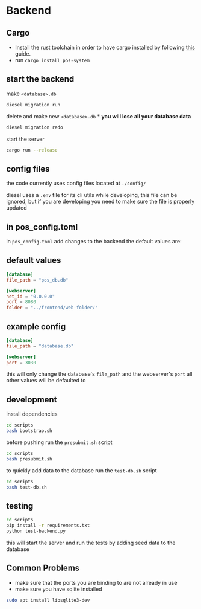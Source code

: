 # Backend

## Cargo

- Install the rust toolchain in order to have cargo installed by following
  [this](https://www.rust-lang.org/tools/install) guide.
- run `cargo install pos-system`

## start the backend

make `<database>.db`

```sh
diesel migration run
```

delete and make new `<database>.db` \* **you will lose all your database data**

```sh
diesel migration redo
```

start the server

```sh
cargo run --release
```

## config files

the code currently uses config files located at `./config/`

diesel uses a `.env` file for its cli utils while developing, this file can be ignored, but if you are developing you need to make sure the file is properly updated

## in pos_config.toml

in `pos_config.toml` add changes to the backend the default values are:

## default values

```toml
[database]
file_path = "pos_db.db"

[webserver]
net_id = "0.0.0.0"
port = 8080
folder = "../frontend/web-folder/"
```

## example config

```toml
[database]
file_path = "database.db"

[webserver]
port = 3030
```

this will only change the database's `file_path` and the webserver's `port` all other values will be defaulted to

## development

install dependencies

```sh
cd scripts
bash bootstrap.sh
```

before pushing run the `presubmit.sh` script

```sh
cd scripts
bash presubmit.sh
```

to quickly add data to the database run the `test-db.sh` script

```sh
cd scripts
bash test-db.sh
```

## testing

```sh
cd scripts
pip install -r requirements.txt
python test-backend.py
```

this will start the server and run the tests by adding seed data to the database

## Common Problems

- make sure that the ports you are binding to are not already in use
- make sure you have sqlite installed

```sh
sudo apt install libsqlite3-dev
```
